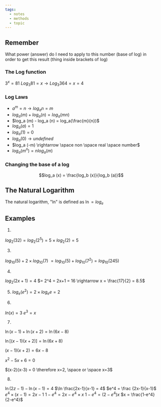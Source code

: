 ```yaml
---
tags:
  - notes
  - methods
  - topic
---
```

## Remember

What power (answer) do I need to apply to this number (base of log) in order to get this result (thing inside brackets of log)

### The Log function
$3^x = 81$
$Log_3 81 = x \rightarrow Log_3 364 = x = 4$ 

### Log Laws
- $a^m = n \rightarrow log_a n = m$ 
- $log_a (m) + log_a (n) = log_a (mn)$ 
- $log_a (m) - log_a (n) = log_a(\frac{m}{n})$
- $log_{a} (a) = 1$ 
- $log_a (1) = 0$ 
- $log_a (0) \rightarrow undefined$ 
- $log_a (-m) \rightarrow \space non \space real \space number$ 
- $log_a (m^n) = nlog_a (m)$ 


### Changing the base of a log
$$log_a (x) = \frac{log_b (x)}{log_b (a)}$$
## The Natural Logarithm
The natural logarithm, "ln" is defined as $\ln = log_e$  


## Examples
1. 
$log _2 (32) = log_2 (2^5) = 5 \times log_2 (2) = 5$


3. 
$log_{10} (5) + 2 \times log_{10} (7)$
$=log_{10} (5) + log_{10} (7^2) = log_{10} (245)$


4. 
$log_2 (2x+1) = 4$
$= 2^4 = 2x+1 = 16 \rightarrow x = \frac{17}{2} = 8.5$ 


5. $log_e(e^2) = 2 \times log_e e = 2$ 

6. 
$ln (x) = 3$
$e^3 = x$ 

7. 
$\ln (x-1) + \ln (x+2) = \ln (6x-8)$ 

$\ln [(x-1)(x+2)] = \ln (6x+8)$

$(x-1)(x+2) = 6x-8$

$x^2 - 5x + 6 = 0$ 

$(x-2)(x-3) = 0 \therefore x=2, \space or \space x=3$ 

8. 
$\ln (2z-1) - \ln (x-1) = 4$
$\ln \frac{2x-1}{x-1} = 4$
$e^4 = \frac {2x-1}{x-1}$ 
$e^4 \times (x-1) = 2x-1$ 
$1-e^4 = 2x-e^4 \times x$
$1-e^4 = (2-e^4) x$
$x = \frac{1-e^4}{2-e^4}$






























